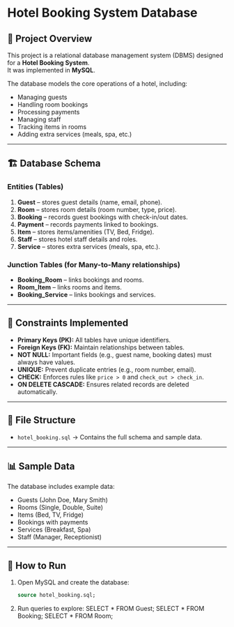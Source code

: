 # Hotel Booking System Database

## 📌 Project Overview
This project is a relational database management system (DBMS) designed for a **Hotel Booking System**.  
It was implemented in **MySQL**.  

The database models the core operations of a hotel, including:
- Managing guests
- Handling room bookings
- Processing payments
- Managing staff
- Tracking items in rooms
- Adding extra services (meals, spa, etc.)

---

## 🏗️ Database Schema

### Entities (Tables)
1. **Guest** – stores guest details (name, email, phone).
2. **Room** – stores room details (room number, type, price).
3. **Booking** – records guest bookings with check-in/out dates.
4. **Payment** – records payments linked to bookings.
5. **Item** – stores items/amenities (TV, Bed, Fridge).
6. **Staff** – stores hotel staff details and roles.
7. **Service** – stores extra services (meals, spa, etc.).

### Junction Tables (for Many-to-Many relationships)
- **Booking_Room** – links bookings and rooms.
- **Room_Item** – links rooms and items.
- **Booking_Service** – links bookings and services.

---

## 🔑 Constraints Implemented
- **Primary Keys (PK):** All tables have unique identifiers.
- **Foreign Keys (FK):** Maintain relationships between tables.
- **NOT NULL:** Important fields (e.g., guest name, booking dates) must always have values.
- **UNIQUE:** Prevent duplicate entries (e.g., room number, email).
- **CHECK:** Enforces rules like `price > 0` and `check_out > check_in`.
- **ON DELETE CASCADE:** Ensures related records are deleted automatically.

---

## 📂 File Structure
- `hotel_booking.sql` → Contains the full schema and sample data.

---

## 📊 Sample Data
The database includes example data:
- Guests (John Doe, Mary Smith)
- Rooms (Single, Double, Suite)
- Items (Bed, TV, Fridge)
- Bookings with payments
- Services (Breakfast, Spa)
- Staff (Manager, Receptionist)

---

## 🚀 How to Run
1. Open MySQL and create the database:
   ```sql
   source hotel_booking.sql;

2. Run queries to explore:
SELECT * FROM Guest;
SELECT * FROM Booking;
SELECT * FROM Room;